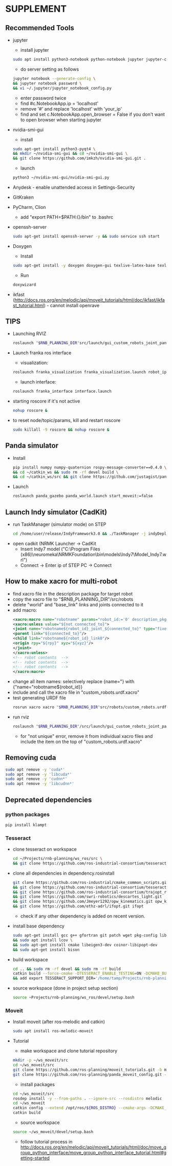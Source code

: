 # SUPPLEMENT
## Recommended Tools  
* jupyter 
  * install jupyter  
  ```bash
  sudo apt install python3-notebook python-notebook jupyter jupyter-core python-ipykernel  
  ```
  * do server setting as follows
  ```bash
  jupyter notebook --generate-config \
  && jupyter notebook password \
  && vi ~/.jupyter/jupyter_notebook_config.py
  ```
  * enter password twice
  * find #c.NotebookApp.ip = 'localhost'
  * remove '#' and replace 'localhost' with 'your_ip'
  * find and set c.NotebookApp.open_browser = False if you don't want to open browser when starting jupyter
  
  
* nvidia-smi-gui
  * install  
  ```bash
  sudo apt-get install python3-pyqt4 \
  && mkdir ~/nvidia-smi-gui && cd ~/nvidia-smi-gui \
  && git clone https://github.com/imkzh/nvidia-smi-gui.git .
  ```
  * launch  
  ```bash
  python3 ~/nvidia-smi-gui/nvidia-smi-gui.py
  ```
* Anydesk - enable unattended access in Settings-Security
* GitKraken  
* PyCharm, Clion  
  * add "export PATH=$PATH:{}/bin" to .bashrc  
* openssh-server  
  ```bash
  sudo apt-get install openssh-server -y && sudo service ssh start
  ```

* Doxygen
  * Install
  ```bash
  sudo apt-get install -y doxygen doxygen-gui texlive-latex-base texlive-latex-recommended ko.tex texlive-fonts-extra
  ```

  * Run
  ```bash
  doxywizard
  ```
  
* ikfast (http://docs.ros.org/en/melodic/api/moveit_tutorials/html/doc/ikfast/ikfast_tutorial.html) - cannot install openrave


## TIPS 
* Launching RVIZ
  ```bash
  roslaunch "$RNB_PLANNING_DIR"src/launch/gui_custom_robots_joint_panel.launch 
  ``` 

* Launch franka ros interface  
  * visualization:
  ```bash
  roslaunch franka_visualization franka_visualization.launch robot_ip:=192.168.0.13 load_gripper:=true  
  ```
  * launch interface: 
  ```bash
  roslaunch franka_interface interface.launch
  ```
* starting roscore if it's not active  
  ```bash
  nohup roscore &  
  ```
* to reset node/topic/params, kill and restart roscore  
  ```bash
  sudo killall -9 roscore && nohup roscore &  
  ```


## Panda simulator
* Install
  ```bash
  pip install numpy numpy-quaternion rospy-message-converter==0.4.0 \
  && cd ~/catkin_ws && sudo rm -rf devel build \
  && cd ~/catkin_ws/src && git clone https://github.com/justagist/panda_simulator && cd panda_simulator && ./build_ws.sh  
  ```
* Launch
  ```bash
  roslaunch panda_gazebo panda_world.launch start_moveit:=false   
  ```


## Launch Indy simulator (CadKit)
* run TaskManager (simulator mode)  on STEP
  ```bash
  cd /home/user/release/IndyFramework3.0 && ./TaskManager -j indyDeploy.json
  ```
* open cadkit (NRMK Launcher -> CadKit
  * Insert Indy7 model ("C:\Program Files (x86)\neuromeka\NRMKFoundation\bin\models\Indy7\Model_Indy7.wrl")
  * Connect -> Enter ip of STEP PC -> Connect

  
## How to make xacro for multi-robot  
* find xacro file in the description package for target robot  
* copy the xacro file to "$RNB_PLANNING_DIR"/src/robots  
* delete "world" and "base_link" links and joints connected to it  
* add macro:  
  ```xml
  <xacro:macro name="robotname" params="robot_id:='0' description_pkg:='robot_description' connected_to:='' xyz:='0 0 0' rpy:='0 0 0'">  
  <xacro:unless value="${not connected_to}">  
  <joint name="robotname${robot_id}_joint_${connected_to}" type="fixed">  
  <parent link="${connected_to}"/>  
  <child link="robotname${robot_id}_link0"/>  
  <origin rpy="${rpy}" xyz="${xyz}"/>  
  </joint>  
  </xacro:unless>  
  <!-- robot contents  -->  
  <!-- robot contents  -->  
  <!-- robot contents  -->  
  </xacro:macro>  
  ```
* change all item names: selectively replace {name="} with {"name="robotname${robot_id}}  
* include and call the xacro file in "custom_robots.urdf.xacro"  
* test generating URDF file  
  ```bash
  rosrun xacro xacro "$RNB_PLANNING_DIR"src/robots/custom_robots.urdf.xacro \> "$RNB_PLANNING_DIR"src/robots/custom_robots.urdf  
  ```
* run rviz  
  ```bash
  roslaunch "$RNB_PLANNING_DIR"/src/launch/gui_custom_robots_joint_panel.launch  
  ```
  * for "not unique" error, remove it from individual xacro files and include the item on the top of "custom_robots.urdf.xacro"  

## Removing cuda  
  ```bash
  sudo apt remove -y 'cuda*'
  sudo apt remove -y 'libcuda*'
  sudo apt remove -y 'cudnn*'
  sudo apt remove -y 'libcudnn*'
  ```

## Deprecated dependencies  

### python packages  
```bash
pip install klampt
```

### Tesseract  
* clone tesseract on workspace  
  ```bash
  cd ~/Projects/rnb-planning/ws_ros/src \
  && git clone https://github.com/ros-industrial-consortium/tesseract.git  
  ```
   
* clone all dependencies in dependency.rosinstall  
  ```bash
  git clone https://github.com/ros-industrial/cmake_common_scripts.git cmake_common_scripts \
  && git clone https://github.com/ros-industrial-consortium/tesseract_ext.git tesseract_ext \
  && git clone https://github.com/ros-industrial-consortium/trajopt_ros.git trajopt \
  && git clone https://github.com/swri-robotics/descartes_light.git  descartes_light \
  && git clone https://github.com/Jmeyer1292/opw_kinematics.git opw_kinematics \
  && git clone https://github.com/ethz-adrl/ifopt.git ifopt  
  ```
  * check if any other dependency is added on recent version.
  
  
* install base dependency
  ```bash
  sudo apt-get install gcc g++ gfortran git patch wget pkg-config liblapack-dev libmetis-dev \
  && sudo apt install lcov \
  && sudo apt-get install cmake libeigen3-dev coinor-libipopt-dev
  && sudo apt-get install bison  
  ```

* build workspace
  ```bash
  cd .. && sudo rm -rf devel && sudo rm -rf build
  catkin build --force-cmake -DTESSERACT_ENABLE_TESTING=ON -DCMAKE_BUILD_TYPE=Release \
  && add export TESSERACT_SUPPORT_DIR='/home/tamp/Projects/rnb-planning/ws_ros/devel/share/tesseract_support'  
  ```
  
* source workspace (done in project setup section)
  ```bash
  source ~Projects/rnb-planning/ws_ros/devel/setup.bash
  ``` 
  
### Moveit
* Install moveit (after ros-melodic and catkin)
  ```bash
  sudo apt install ros-melodic-moveit
  ```

* Tutorial
  * make workspace and clone tutorial repository
  ```bash
  mkdir -p ~/ws_moveit/src
  cd ~/ws_moveit/src
  git clone https://github.com/ros-planning/moveit_tutorials.git -b melodic-devel
  git clone https://github.com/ros-planning/panda_moveit_config.git -b melodic-devel
  ```
  * install packages
  ```bash
  cd ~/ws_moveit/src
  rosdep install -y --from-paths . --ignore-src --rosdistro melodic
  cd ~/ws_moveit
  catkin config --extend /opt/ros/${ROS_DISTRO} --cmake-args -DCMAKE_BUILD_TYPE=Release
  catkin build
  ```
  * source workspace
  ```bash
  source ~/ws_moveit/devel/setup.bash
  ```
  * follow tutorial process in http://docs.ros.org/en/melodic/api/moveit_tutorials/html/doc/move_group_python_interface/move_group_python_interface_tutorial.html#getting-started

